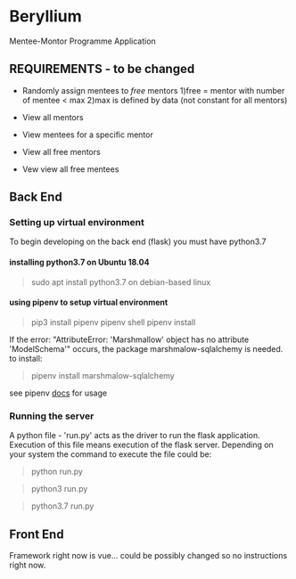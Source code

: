 # Beryllium
Mentee-Montor Programme Application


## REQUIREMENTS - to be changed
- Randomly assign mentees to *free* mentors
1)free = mentor with number of mentee < max
2)max is defined by data (not constant for all mentors)

- View all mentors
- View mentees for a specific mentor
- View all free mentors
- Vew view all free mentees

## Back End

### Setting up virtual environment
To begin developing on the back end (flask) you must have python3.7 
#### installing python3.7 on Ubuntu 18.04 
> sudo apt install python3.7 on debian-based linux

#### using pipenv to setup virtual environment
> pip3 install pipenv
> pipenv shell
> pipenv install

If the error: "AttributeError: 'Marshmallow' object has no attribute 'ModelSchema'" occurs, the package marshmalow-sqlalchemy is needed.
to install:
> pipenv install marshmalow-sqlalchemy

see pipenv [docs](https://github.com/pypa/pipenv) for usage 

### Running the server
A python file - 'run.py' acts as the driver to run the flask application. Execution of this file means execution of the flask server. Depending on your system the command to execute the file could be:
> python run.py

> python3 run.py

> python3.7 run.py


## Front End
Framework right now is vue... could be possibly changed so no instructions right now.

